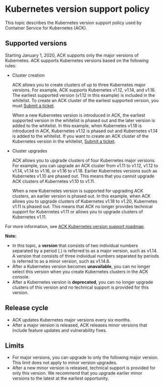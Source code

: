 # Kubernetes version support policy

This topic describes the Kubernetes version support policy used by Container Service for Kubernetes \(ACK\).

## Supported versions

Starting January 1, 2020, ACK supports only the major versions of Kubernetes. ACK supports Kubernetes versions based on the following rules:

-   Cluster creation

    ACK allows you to create clusters of up to three Kubernetes major versions. For example, ACK supports Kubernetes v1.12, v1.14, and v1.16. The earliest supported version \(v1.12 in this example\) is included in the whitelist. To create an ACK cluster of the earliest supported version, you must [Submit a ticket](https://workorder-intl.console.aliyun.com/console.htm).

    When a new Kubernetes version is introduced in ACK, the earliest supported version in the whitelist is phased out and the later version is added to the whitelist. In this example, when Kubernetes v1.18 is introduced in ACK, Kubernetes v1.12 is phased out and Kubernetes v1.14 is added to the whitelist. If you want to create an ACK cluster of the Kubernetes version in the whitelist, [Submit a ticket](https://workorder-intl.console.aliyun.com/console.htm).

-   Cluster upgrades

    ACK allows you to upgrade clusters of four Kubernetes major versions. For example, you can upgrade an ACK cluster from v1.11 to v1.12, v1.12 to v1.14, v1.14 to v1.16, or v1.16 to v1.18. Earlier Kubernetes versions such as Kubernetes v1.10 are phased out. This means that you cannot upgrade ACK clusters of Kubernetes v1.10 to v1.11.

    When a new Kubernetes version is supported for upgrading ACK clusters, an earlier version is phased out. In this example, when ACK allows you to upgrade clusters of Kubernetes v1.18 to v1.20, Kubernetes v1.11 is phased out. This means that ACK no longer provides technical support for Kubernetes v1.11 or allows you to upgrade clusters of Kubernetes v1.11.


For more information, see [ACK Kubernetes version support roadmap](https://github.com/orgs/AliyunContainerService/projects/4).

**Note:**

-   In this topic, a **version** that consists of two individual numbers separated by a period \(.\) is referred to as a major version, such as v1.14. A version that consists of three individual numbers separated by periods is referred to as a minor version, such as v1.14.8.
-   After a Kubernetes version becomes **unavailable**, you can no longer select this version when you create Kubernetes clusters in the ACK console.
-   After a Kubernetes version is **deprecated**, you can no longer upgrade clusters of this version and no technical support is provided for this version.

## Release cycle

-   ACK updates Kubernetes major versions every six months.
-   After a major version is released, ACK releases minor versions that include feature updates and vulnerability fixes.

## Limits

-   For major versions, you can upgrade to only the following major version. This limit does not apply to minor version upgrades.
-   After a new minor version is released, technical support is provided for only this version. We recommend that you upgrade earlier minor versions to the latest at the earliest opportunity.

